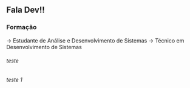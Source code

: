 ## Fala Dev!!

### Formação
-> Estudante de Análise e Desenvolvimento de Sistemas
-> Técnico em Desenvolvimento de Sistemas

###### teste

###### teste 1
